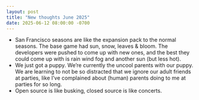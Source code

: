 ```yaml
---
layout: post
title: "New thoughts June 2025"
date: 2025-06-12 08:00:00 -0700
---
```


- San Francisco seasons are like the expansion pack to the normal seasons. The base game had sun, snow, leaves & bloom. The developers were pushed to come up with new ones, and the best they could come up with is rain wind fog and another sun (but less hot).
- We just got a puppy. We’re currently the uncool parents with our puppy. We are learning to not be so distracted that we ignore our adult friends at parties, like I’ve complained about (human) parents doing to me at parties for so long.
- Open source is like busking, closed source is like concerts.
